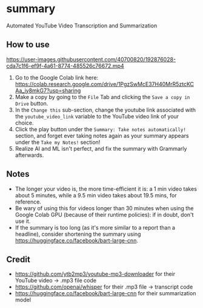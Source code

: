 # summary
Automated YouTube Video Transcription and Summarization

## How to use
https://user-images.githubusercontent.com/40700820/192876028-cda7c1f6-ef9f-4a61-8774-485526c76672.mp4
1. Go to the Google Colab link here: https://colab.research.google.com/drive/1PgzSwMcE37H40MrR5ztcKCAa_iy8mkG7?usp=sharing
2. Make a copy by going to the `File` Tab and clicking the `Save a copy in Drive` button.
3. In the `Change this` sub-section, change the youtube link associated with the `youtube_video_link` variable to the YouTube video link of your choice.
4. Click the play button under the `Summary: Take notes automatically!` section, and forget ever taking notes again as your summary appears under the `Take my Notes!` section! 
5. Realize AI and ML isn't perfect, and fix the summary with Grammarly afterwards.

## Notes
- The longer your video is, the more time-efficient it is: a 1 min video takes about 5 minutes, while a 9.5 min video takes about 19.5 mins, for reference.
- Be wary of using this for videos longer than 30 minutes when using the Google Colab GPU (because of their runtime policies): if in doubt, don't use it.
- If the summary is too long (as it's more similar to a report than a headline), consider shortening the summary using https://huggingface.co/facebook/bart-large-cnn.

## Credit
- https://github.com/ytb2mp3/youtube-mp3-downloader for their YouTube video -> .mp3 file code
- https://github.com/openai/whisper for their .mp3 file -> transcript code
- https://huggingface.co/facebook/bart-large-cnn for their summarization model
